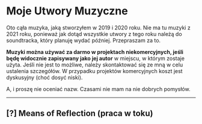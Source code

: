 # Moje Utwory Muzyczne

Oto cąła muzyka, jaką stworzyłem w 2019 i 2020 roku. Nie ma tu muzyki z 2021 roku, ponieważ jak dotąd wszystkie utwory z tego roku należą do soundtracka, który planuję wydać później. Przepraszam za to.

**Muzyki można używać za darmo w projektach niekomercyjnych, jeśli będę widocznie zapisywany jako jej autor** w miejscu, w którym zostaje użyta. Jeśli nie jest to możliwe, należy skontaktować się ze mną w celu ustalenia szczegółów. W przypadku projektów komercyjnych koszt jest dyskusyjny (choć dosyć niski).

A, i proszę nie oceniać nazw. Czasami nie mam na nie dobrych pomysłów. 

---

## [?] Means of Reflection (praca w toku)